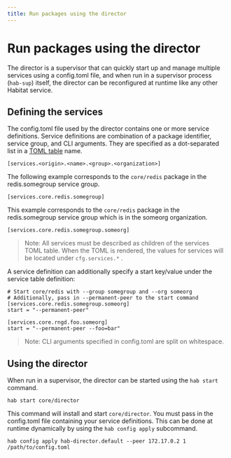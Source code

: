 ```yaml
---
title: Run packages using the director
---
```


# Run packages using the director
The director is a supervisor that can quickly start up and manage multiple services using a config.toml file, and when run in a supervisor process (`hab-sup`) itself, the director can be reconfigured at runtime like any other Habitat service.

## Defining the services

The config.toml file used by the director contains one or more service definitions. Service definitions are combination of a package identifier, service group, and CLI arguments. They are specified as a dot-separated list in a [TOML table](https://github.com/toml-lang/toml#table) name.

    [services.<origin>.<name>.<group>.<organization>]

The following example corresponds to the `core/redis` package in the redis.somegroup service group.

    [services.core.redis.somegroup]

This example corresponds to the `core/redis` package in the redis.somegroup service group which is in the someorg organization.

    [services.core.redis.somegroup.someorg]

> Note: All services must be described as children of the services TOML table. When the TOML is rendered, the values for services will be
located under `cfg.services.*` .

A service definition can additionally specify a start key/value under
the service table definition:

    # Start core/redis with --group somegroup and --org someorg
    # Additionally, pass in --permanent-peer to the start command
    [services.core.redis.somegroup.someorg]
    start = "--permanent-peer"

    [services.core.rngd.foo.someorg]
    start = "--permanent-peer --foo=bar"

> Note:  CLI arguments specified in config.toml are split on whitespace.

## Using the director
When run in a supervisor, the director can be started using the `hab start` command.

    hab start core/director

This command will install and start `core/director`. You must pass in the config.toml file containing your service definitions. This can be done at runtime dynamically by using the `hab config apply` subcommand.

    hab config apply hab-director.default --peer 172.17.0.2 1 /path/to/config.toml

